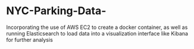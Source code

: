 # NYC-Parking-Data-
Incorporating the use of AWS EC2 to create a docker container, as well as running Elasticsearch to load data into a visualization interface like Kibana for further analysis
